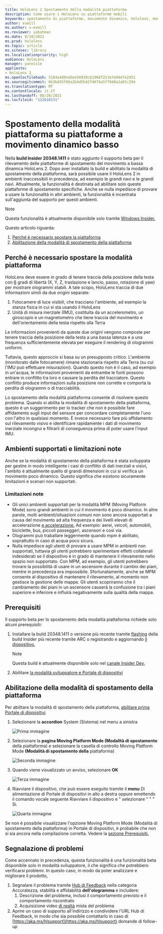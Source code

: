 ```yaml
---
title: HoloLens 2 Spostamento della modalità piattaforma
description: Come usare i HoloLens su piattaforme mobili
keywords: spostamento di piattaforme, movimento dinamico, hololens, modalità di spostamento della piattaforma
author: evmill
ms.author: v-evmill
ms.reviewer: yabahman
ms.date: 8/10/2021
ms.prod: hololens
ms.topic: article
ms.sitesec: library
ms.localizationpriority: high
audience: HoloLens
manager: yannisle
appliesto:
- HoloLens 2
ms.openlocfilehash: 5104a489cebee56938cb1968f253e7e9447e2452
ms.sourcegitcommit: 6b3b455f66a2b4d5b42f4674a5ff940a2a01c294
ms.translationtype: MT
ms.contentlocale: it-IT
ms.lasthandoff: 08/20/2021
ms.locfileid: "122610131"
---
```

# <a name="moving-platform-mode-on-low-dynamic-motion-moving-platforms"></a>Spostamento della modalità piattaforma su piattaforme a movimento dinamico basso

Nella **build Insider 20348.1411** è stato aggiunto il supporto beta per il rilevamento delle piattaforme di spostamento del movimento a bassa dinamica HoloLens 2. Dopo aver installato la build e abilitato la modalità di spostamento della piattaforma, sarà possibile usare il HoloLens 2 in ambienti inaccessibili in precedenza, ad esempio le grandi navi e le grandi navi. Attualmente, la funzionalità è destinata ad abilitare solo queste piattaforme di spostamento specifiche. Anche se nulla impedisce di provare a usare la funzionalità in altri ambienti, la funzionalità è incentrata sull'aggiunta del supporto per questi ambienti.

> [!NOTE]
> Questa funzionalità è attualmente disponibile solo tramite [Windows Insider.](hololens-insider.md)

Questo articolo riguarda:

1. [Perché è necessario spostare la piattaforma](#why-moving-platform-mode-is-necessary)
1. [Abilitazione della modalità di spostamento della piattaforma](#enabling-moving-platform-mode)

## <a name="why-moving-platform-mode-is-necessary"></a>Perché è necessario spostare la modalità piattaforma

HoloLens deve essere in grado di tenere traccia della posizione della testa con [6](https://en.wikipedia.org/wiki/Six_degrees_of_freedom) gradi di libertà (X, Y, Z, traslazione e lancio, passo, rotazione di yaw) per mostrare ologrammi stabili. A tale scopo, HoloLens traccia di due informazioni simili da due origini separate:

1. Fotocamere di luce visibili, che tracciano l'ambiente, ad esempio la stanza fisica in cui si sta usando il HoloLens
1. Unità di misura inerziale (IMU), costituita da un accelerometro, un giroscopio e un magnetometro che tiene traccia del movimento e dell'orientamento della testa rispetto alla Terra

Le informazioni provenienti da queste due origini vengono composte per tenere traccia della posizione della testa a una bassa latenza e a una frequenza sufficientemente elevata per eseguire il rendering di ologrammi uniformi.

Tuttavia, questo approccio si basa su un presupposto critico. L'ambiente (monitorato dalle fotocamere) rimane stazionaria rispetto alla Terra (su cui l'IMU può effettuare misurazioni). Quando questo non è il caso, ad esempio in un'acqua, le informazioni provenienti da entrambe le fonti possono entrare in conflitto tra loro e causare la perdita del tracciatore. Questo conflitto produce informazioni sulla posizione non corrette e comporta la perdita di ologrammi o di tracciabilità.

Lo spostamento della modalità piattaforma consente di risolvere questo problema. Quando si abilita la modalità di spostamento della piattaforma, questo è un suggerimento per lo tracker che non è possibile fare affidamento sugli input del sensore per concordare completamente l'uno con l'altro in qualsiasi momento. È invece necessario fare più affidamento sul rilevamento visivo e identificare rapidamente i dati di movimento inerziale incongrui e filtrarli di conseguenza prima di poter usare l'input IMU.

## <a name="supported-environments-and-known-limitations"></a>Ambienti supportati e limitazioni note

Anche se la modalità di spostamento della piattaforma è stata sviluppata per gestire in modo intelligente i casi di conflitto di dati inerziali e visivi, l'ambito è attualmente quello di grandi dimensioni in cui si verifica un movimento poco dinamico. Questo significa che esistono sicuramente limitazioni e scenari non supportati.

### <a name="known-limitations"></a>Limitazioni note

- Gli unici ambienti supportati per la modalità MPM (Moving Platform Mode) sono grandi ambienti in cui il movimento è poco dinamico. In altre parole, molti ambienti/situazioni comuni non sono ancora supportati a causa del movimento ad alta frequenza e dei livelli elevati di accelerazione [e accelerazione.](https://en.wikipedia.org/wiki/Jerk_(physics))  Ad esempio: aerei, veicoli, automobili, biciclette, bus, piccoli passeggeri, ascensori e così via.
- Ologrammi può traballare leggermente quando mpm è abilitato, soprattutto in caso di acqua poco sicura.
- Nulla impedisce agli utenti di provare a usare MPM in ambienti non supportati, tuttavia gli utenti potrebbero sperimentare effetti collaterali indesiderati se il dispositivo è in grado di mantenere il rilevamento nello spazio non supportato. Con MPM, ad esempio, gli utenti potrebbero trovare la possibilità di usare in un ascensore durante il cambio dei piani, mentre in precedenza era impossibile. Sfortunatamente, anche se MPM consente al dispositivo di mantenere il rilevamento, al momento non gestisce la gestione delle mappe. Gli utenti scopriranno che il cambiamento dei piani in un ascensore causerà la confusione tra i piani superiore e inferiore e influirà negativamente sulla qualità della mappa.

## <a name="prerequisites"></a>Prerequisiti

Il supporto beta per lo spostamento della modalità piattaforma richiede solo alcuni prerequisiti:

1. Installare la build 20348.1411 o versione più recente tramite [flashing](hololens-insider.md#ffu-download-and-flash-directions) della build Insider più recente tramite ARC o registrando e aggiornando [il dispositivo.](hololens-insider.md#start-receiving-insider-builds)

   > [!NOTE]
   > Questa build è attualmente disponibile solo nel [canale Insider Dev.](hololens-insider.md#start-receiving-insider-builds)

2. Abilitare [la modalità sviluppatore e Portale di dispositivi](/mixed-reality/develop/platform-capabilities-and-apis/using-the-windows-device-portal)

## <a name="enabling-moving-platform-mode"></a>Abilitazione della modalità di spostamento della piattaforma

Per abilitare la modalità di spostamento della piattaforma, [abilitare prima Portale di dispositivi](/windows/mixed-reality/develop/platform-capabilities-and-apis/using-the-windows-device-portal).

1. Selezionare la **accordion** System (Sistema) nel menu a sinistra

   ![Prima immagine](.\images\moving-platform-1w.png)

2. Selezionare la **pagina Moving Platform Mode (Modalità di spostamento** della piattaforma) e selezionare la casella di controllo Moving Platform Mode **(Modalità di spostamento della** piattaforma)

    ![Seconda immagine](.\images\moving-platform-2z.png)

3. Quando viene visualizzato un avviso, selezionare **OK**

   ![Terza immagine](.\images\moving-platform-3w.png)

4. Riavviare il dispositivo, che può essere eseguito tramite il **menu** Di alimentazione di Portale di dispositivi in alto a destra oppure emettendo il comando vocale seguente Riavviare il dispositivo e &quot; selezionare &quot; &quot; &quot; Sì.

   ![Quarta immagine](.\images\moving-platform-4z.png)

Se non è possibile visualizzare l'opzione Moving Platform Mode (Modalità di spostamento della piattaforma) in Portale di dispositivi, è probabile che non si sia ancora nella compilazione corretta. Vedere la [sezione Prerequisiti.](#prerequisites)

## <a name="reporting-issues"></a>Segnalazione di problemi

Come accennato in precedenza, questa funzionalità è una funzionalità beta disponibile solo in modalità sviluppatore, il che significa che potrebbero verificarsi problemi. In questo caso, in modo da poter analizzare e migliorare il prodotto,

1. Segnalare il problema tramite [Hub di Feedback](hololens-feedback.md) nella categoria Accuratezza, stabilità e affidabilità **dell'ologramma** e includere:
    1. Descrizione del problema, inclusi il comportamento previsto e il comportamento riscontrato
    1. Acquisizione video [di realtà](holographic-photos-and-videos.md#capture-a-mixed-reality-video) mista del problema
2.  Aprire un caso di supporto all'indirizzo e condividere l'URL Hub di Feedback, in modo che sia possibile contattarlo in caso di [https://aka.ms/hlsupport](https://aka.ms/hlsupport) domande di follow-up